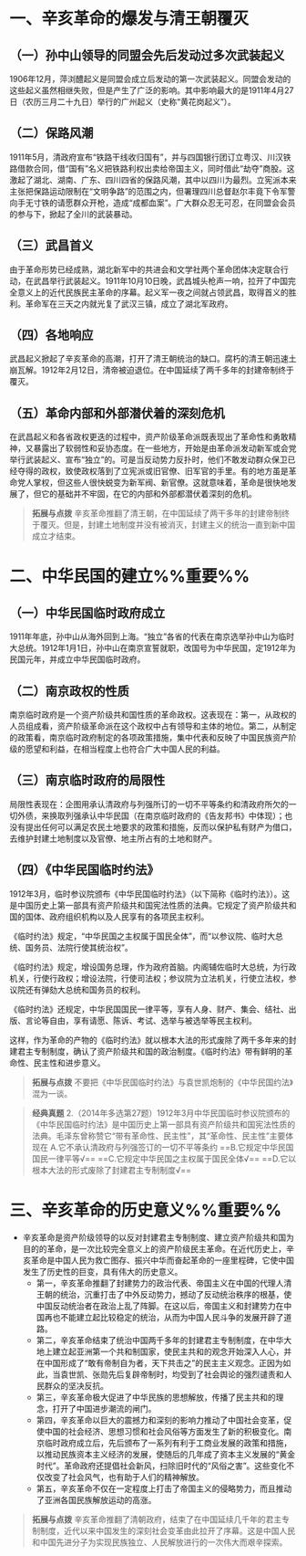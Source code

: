 # 一、辛亥革命的爆发与清王朝覆灭
## （一）孙中山领导的同盟会先后发动过多次武装起义
1906年12月，萍浏醴起义是同盟会成立后发动的第一次武装起义。同盟会发动的这些起义虽然相继失败，但是产生了广泛的影响。其中影响最大的是1911年4月27日（农历三月二十九日）举行的广州起义（史称“黄花岗起义”）。
## （二）保路风潮
1911年5月，清政府宣布“铁路干线收归国有”，并与四国银行团订立粤汉、川汉铁路借款合同，借“国有”名义把铁路利权出卖给帝国主义，同时借此“劫夺”商股。这激起了湖北、湖南、广东、四川四省的保路风潮，其中以四川为最烈。立宪派本来主张把保路运动限制在“文明争路”的范围之内，但署理四川总督赵尔丰竟下令军警向手无寸铁的请愿群众开枪，造成“成都血案”。广大群众忍无可忍，在同盟会会员的参与下，掀起了全川的武装暴动。
## （三）武昌首义
由于革命形势已经成熟，湖北新军中的共进会和文学社两个革命团体决定联合行动，在武昌举行武装起义。1911年10月10日晚，武昌城头枪声一响，拉开了中国完全意义上的近代民族民主革命的序幕。起义军一夜之间就占领武昌，取得首义的胜利。革命军在三天之内就光复了武汉三镇，成立了湖北军政府。
## （四）各地响应
武昌起义掀起了辛亥革命的高潮，打开了清王朝统治的缺口。腐朽的清王朝迅速土崩瓦解。1912年2月12日，清帝被迫退位。在中国延续了两千多年的封建帝制终于覆灭。
## （五）革命内部和外部潜伏着的深刻危机
在武昌起义和各省政权更迭的过程中，资产阶级革命派既表现出了革命性和勇敢精神，又暴露出了软弱性和妥协态度。在一些地方，开始是由革命派发动新军或会党举行武装起义、宣布“独立”的。可是当反动势力反扑时，他们不敢发动群众保卫已经夺得的政权，致使政权落到了立宪派或旧官僚、旧军官的手里。有的地方虽是革命党人掌权，但这些人很快蜕变为新军阀、新官僚。这就意味着，革命是很快地发展了，但它的基础并不牢固，在它的内部和外部都潜伏着深刻的危机。

>**拓展与点拨**
辛亥革命推翻了清王朝，在中国延续了两干多年的封建帝制终于覆灭。但是，封建土地制度并没有被消灭，封建主义的统治一直到新中国成立才结束。
# 二、中华民国的建立%%重要%%
## （一）中华民国临时政府成立
1911年年底，孙中山从海外回到上海。“独立”各省的代表在南京选举孙中山为临时大总统。1912年1月1日，孙中山在南京宣誓就职，改国号为中华民国，定1912年为民国元年，并成立中华民国临时政府。
## （二）南京政权的性质
南京临时政府是一个资产阶级共和国性质的革命政权。这表现在：第一，从政权的人员组成看，资产阶级革命派在这个政权中占有领导和主体的地位。第二，从制定的政策看，南京临时政府制定的各项政策措施，集中代表和反映了中国民族资产阶级的愿望和利益，在相当程度上也符合广大中国人民的利益。
## （三）南京临时政府的局限性
局限性表现在：企图用承认清政府与列强所订的一切不平等条约和清政府所欠的一切外债，来换取列强承认中华民国（在南京临时政府的《告友邦书》中体现）；也没有提出任何可以满足农民土地要求的政策和措施，反而以保护私有财产为借口，去维护封建土地制度以及官僚、地主所占有的土地和财产。
## （四）《中华民国临时约法》
1912年3月，临时参议院颁布《中华民国临时约法》（以下简称《临时约法》）。这是中国历史上第一部具有资产阶级共和国宪法性质的法典。它规定了资产阶级共和国的国体、政府组织机构以及人民享有的各项民主权利。

《临时约法》规定，“中华民国之主权属于国民全体”，而“以参议院、临时大总统、国务员、法院行使其统治权”。

《临时约法》规定，增设国务总理，作为政府首脑。内阁辅佐临时大总统，为行政机关，行使行政权；增设法院，行使司法权；参议院为立法机关，行使立法权，参议院还有弹劾大总统和国务员的权利。

《临时约法》还规定，中华民国国民一律平等，享有人身、财产、集会、结社、出版、言论等自由，享有请愿、陈诉、考试、选举与被选举等民主权利。

这样，作为革命的产物的《临时约法》就以根本大法的形式废除了两千多年来的封建君主专制制度，确认了资产阶级共和国的政治制度。《临时约法》带有鲜明的革命性、民主性和进步意义。

>**拓展与点拨**
不要把《中华民国临时约法》与袁世凯炮制的《中华民国约法》混为一谈。

>**经典真题**
2.（2014年多选第27题）1912年3月中华民国临时参议院颁布的《中华民国临时约法》是中国历史上第一部具有资产阶级共和国宪法性质的法典。毛泽东曾称赞它“带有革命性、民主性”，其“革命性、民主性”主要体现在
A.它不承认清政府与列强签订的一切不平等条约
==B.它规定中华民国国民一律平等√==
==C.它规定中华民国之主权属于国民全体√==
==D.它以根本大法的形式废除了封建君主专制制度√==

# 三、辛亥革命的历史意义%%重要%%
- 辛亥革命是资产阶级领导的以反对封建君主专制制度、建立资产阶级共和国为目的的革命，是一次比较完全意义上的资产阶级民主革命。在近代历史上，辛亥革命是中国人民为救亡图存、振兴中华而奋起革命的一座里程碑，它使中国发生了历史性的巨变，具有伟大的历史意义。
	- 第一，辛亥革命推翻了封建势力的政治代表、帝国主义在中国的代理人清王朝的统治，沉重打击了中外反动势力，撼动了反动统治秩序的根基，使中国反动统治者在政治上乱了阵脚。在这以后，帝国主义和封建势力在中国再也不能建立起比较稳定的统治，从而为中国人民斗争的发展开辟了道路。
	- 第二，辛亥革命结束了统治中国两千多年的封建君主专制制度，在中华大地上建立起亚洲第一个共和制国家，使民主共和的观念开始深入人心，并在中国形成了“敢有帝制自为者，天下共击之”的民主主义观念。正因为如此，当袁世凯、张勋先后复辟帝制时，均受到了社会舆论的强烈谴责和人民群众的坚决反抗。
	- 第三，辛亥革命极大促进了中华民族的思想解放，传播了民主共和的理念，打开了中国进步潮流的闸门。
	- 第四，辛亥革命以巨大的震撼力和深刻的影响力推动了中国社会变革，促使中国的社会经济、思想习惯和社会风俗等方面发生了新的积极变化。南京临时政府成立后，先后颁布了一系列有利于工商业发展的政策和措施，以推动民族资本主义经济的发展，使随后的几年成了资本主义发展的“黄金时代”。革命政府还提倡社会新风，扫除旧时代的“风俗之害”。这些变化不仅改变了社会风气，也有助于人们的精神解放。
	- 第五，辛亥革命不仅在一定程度上打击了帝国主义的侵略势力，而且推动了亚洲各国民族解放运动的高涨。

>**拓展与点拨** 
辛亥革命推翻了清朝政府，结束了在中国延续几千年的君主专制制度，近代以来中国发生的深刻社会变革由此拉开了序幕。这是中国人民和中国先进分子为实现民族独立、人民解放进行的一次伟大而艰辛探索。